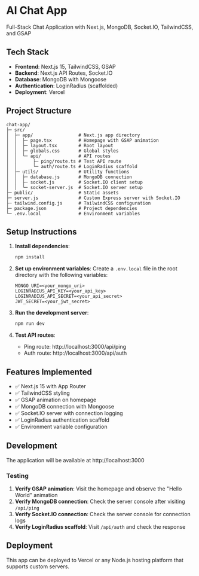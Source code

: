 # AI Chat App

Full-Stack Chat Application with Next.js, MongoDB, Socket.IO, TailwindCSS, and GSAP

## Tech Stack

- **Frontend**: Next.js 15, TailwindCSS, GSAP
- **Backend**: Next.js API Routes, Socket.IO
- **Database**: MongoDB with Mongoose
- **Authentication**: LoginRadius (scaffolded)
- **Deployment**: Vercel

## Project Structure

```
chat-app/
├─ src/
│  ├─ app/                 # Next.js app directory
│  │  ├─ page.tsx          # Homepage with GSAP animation
│  │  ├─ layout.tsx        # Root layout
│  │  ├─ globals.css       # Global styles
│  │  └─ api/              # API routes
│  │      ├─ ping/route.ts # Test API route
│  │      └─ auth/route.ts # LoginRadius scaffold
│  ├─ utils/               # Utility functions
│  │  ├─ database.js       # MongoDB connection
│  │  ├─ socket.js         # Socket.IO client setup
│  │  └─ socket-server.js  # Socket.IO server setup
├─ public/                 # Static assets
├─ server.js               # Custom Express server with Socket.IO
├─ tailwind.config.js      # TailwindCSS configuration
├─ package.json            # Project dependencies
└─ .env.local              # Environment variables
```

## Setup Instructions

1. **Install dependencies**:
   ```bash
   npm install
   ```

2. **Set up environment variables**:
   Create a `.env.local` file in the root directory with the following variables:
   ```
   MONGO_URI=<your_mongo_uri>
   LOGINRADIUS_API_KEY=<your_api_key>
   LOGINRADIUS_API_SECRET=<your_api_secret>
   JWT_SECRET=<your_jwt_secret>
   ```

3. **Run the development server**:
   ```bash
   npm run dev
   ```

4. **Test API routes**:
   - Ping route: http://localhost:3000/api/ping
   - Auth route: http://localhost:3000/api/auth

## Features Implemented

- ✅ Next.js 15 with App Router
- ✅ TailwindCSS styling
- ✅ GSAP animation on homepage
- ✅ MongoDB connection with Mongoose
- ✅ Socket.IO server with connection logging
- ✅ LoginRadius authentication scaffold
- ✅ Environment variable configuration

## Development

The application will be available at http://localhost:3000

### Testing

1. **Verify GSAP animation**: Visit the homepage and observe the "Hello World" animation
2. **Verify MongoDB connection**: Check the server console after visiting `/api/ping`
3. **Verify Socket.IO connection**: Check the server console for connection logs
4. **Verify LoginRadius scaffold**: Visit `/api/auth` and check the response

## Deployment

This app can be deployed to Vercel or any Node.js hosting platform that supports custom servers.